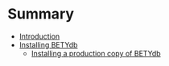 # Summary

* [Introduction](README.md)
* [Installing BETYdb](installation.md)
   * [Installing a production copy of BETYdb](installing_a_production_copy_of_betydb.md)

